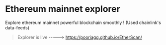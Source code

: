 # Ethereum mainnet explorer

Explore ethereum mainnet powerful blockchain smoothly ! (Used chainlink's data-feeds)

> Explorer is live -----> https://pooriagg.github.io/EtherScan/
